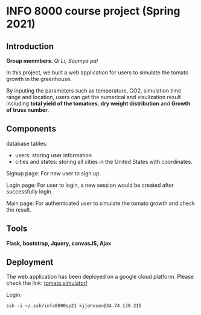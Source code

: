 # INFO 8000 course project (Spring 2021)
## Introduction
**Group menmbers**: *Qi Li*, *Soumya pal*

In this project, we built a web application for users to simulate the tomato growth in the greenhouse.

By inputing the parameters such as temperature, CO2, simulation time range and location, users can get the numerical and visulization result including **total yield of the tomatoes**, **dry weight distribution** and **Growth of truss number**.

## Components
database tables:
- users: storing user information
- cities and states: storing all cities in the United States with coordinates.

Signup page: For new user to sign up.

Login page: For user to login, a new session would be created after successfully login.

Main page: For authenticated user to simulate the tomato growth and check the result. 

## Tools
**Flask, bootstrap, Jquery, canvasJS, Ajax**

## Deployment
The web application has been deployed on a google cloud platform. Please check the link: [tomato simulator!](http://google.com)

Login:
```
ssh -i ~/.ssh/info8000sp21 kjjohnsen@34.74.130.215
```